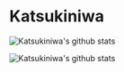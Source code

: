 # Katsukiniwa

![Katsukiniwa's github stats](https://github-readme-stats.vercel.app/api?username=katsukiniwa&show_icons=true&theme=radical&count_private=true)

![Katsukiniwa's github stats](https://github-readme-stats.vercel.app/api/top-langs/?username=katsukiniwa&layout=compact&count_private=true)
